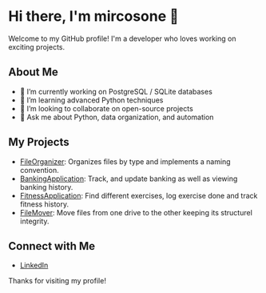 # Hi there, I'm mircosone 👋

Welcome to my GitHub profile! I'm a developer who loves working on exciting projects.

## About Me
- 🔭 I’m currently working on PostgreSQL / SQLite databases
- 🌱 I’m learning advanced Python techniques
- 👯 I’m looking to collaborate on open-source projects
- 💬 Ask me about Python, data organization, and automation

## My Projects
- [FileOrganizer](https://github.com/mircosone/FileOrganizer): Organizes files by type and implements a naming convention.
- [BankingApplication](https://github.com/mircosone/BankingApp): Track, and update banking as well as viewing banking history.
- [FitnessApplication](https://github.com/mircosone/FitnessApplication): Find different exercises, log exercise done and track fitness history.
- [FileMover](https://github.com/mircosone/FileMover): Move files from one drive to the other keeping its structurel integrity.

## Connect with Me
- [LinkedIn](https://www.linkedin.com/in/mirco-elong-22aa3a304/)

Thanks for visiting my profile!

